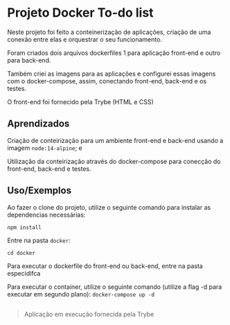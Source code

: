 
# Projeto Docker To-do list 

Neste projeto foi feito a conteinerização de aplicações, criação de uma conexão entre elas e orquestrar o seu funcionamento.

Foram criados dois arquivos dockerfiles 1 para aplicação front-end e outro para back-end.

Também criei as imagens para as aplicações e configurei essas imagens com o docker-compose, assim, conectando front-end, back-end e os testes.

O front-end foi fornecido pela Trybe (HTML e CSS)






## Aprendizados

Criação de conteirização para um ambiente front-end e back-end usando a imagem `node:14-alpine`; e

Utilização da conteirização através do docker-compose para conecção do front-end, back-end e testes.



## Uso/Exemplos
Ao fazer o clone do projeto, utilize o seguinte comando para instalar as dependencias necessárias:

```
npm install
```

Entre na pasta ```docker```:

```
cd docker
```
Para executar o dockerfile do front-end ou back-end, entre na pasta especidifca 

Para executar o container, utilize o seguinte comando (utilize a flag -d para executar em segundo plano):
`
docker-compose up -d
`

##

> Aplicação em execução fornecida pela Trybe
